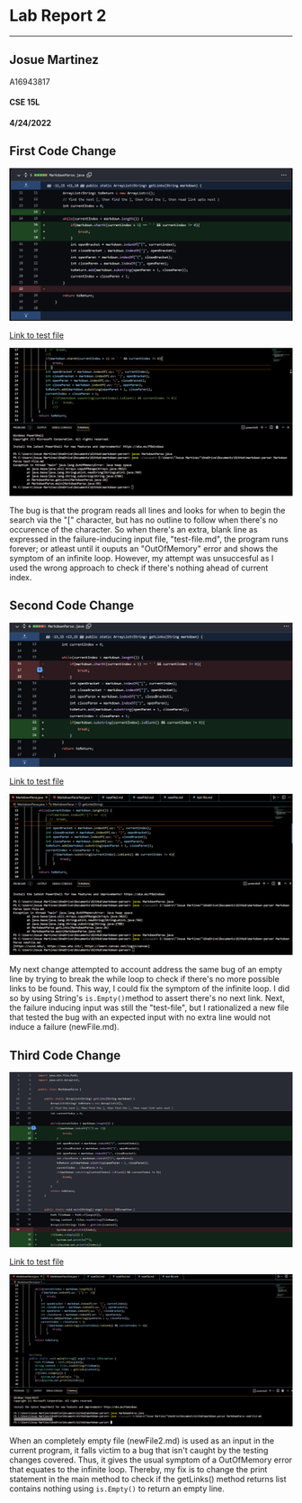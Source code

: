 # __Lab Report 2__
---
## Josue Martinez 

A16943817
#### CSE 15L
####  4/24/2022
## First Code Change
![FirstChange](/R2Images/FirstChange.png)

[Link to test file](https://github.com/josueemartinezz/markdown-parser/blame/main/test-file.md)

![FirstSymptom](/R2Images/FirstSymptom.png)

The bug is that the program reads all lines and looks for when to begin the search via the "[" character, but has no outline to follow when there's no occurence of the character. So when there's an extra, blank line as expressed in the failure-inducing input file, "test-file.md", the program runs forever; or atleast until it ouputs an "OutOfMemory" error and shows the symptom of an infinite loop. However, my attempt was unsuccesful as I used the wrong approach to check if there's nothing ahead of current index.

## Second Code Change
![SecondChange](/R2Images/SecondChange.png)

[Link to test file](https://github.com/josueemartinezz/markdown-parser/blame/main/newFile.md)

![SecondSymptom](/R2Images/SecondSymptom.png)

My next change attempted to account address the same bug of an empty line by trying to break the while loop to check if there's no more possible links to be found. This way, I could fix the symptom of the infinite loop. I did so by using String's `is.Empty()`method to assert there's no next link. Next, the failure inducing input was still the "test-file", but I rationalized a new file that tested the bug with an expected input with no extra line would not induce a failure (newFile.md).

## Third Code Change
![ThirdChange](/R2Images/ThirdChange.png)

[Link to test file](https://github.com/josueemartinezz/markdown-parser/blame/main/newFile2.md)

![ThirdSymptom](/R2Images/ThirdSymptom.png)

When an completely empty file (newFile2.md) is used as an input in the current program, it falls victim to a bug that isn't caught by the testing changes covered. Thus, it gives the usual symptom of a OutOfMemory error that equates to the infinite loop. Thereby, my fix is to change the print statement in the main method to check if the getLinks() method returns list contains nothing using `is.Empty()` to return an empty line.
